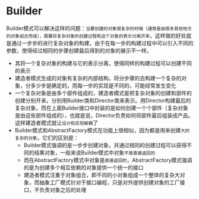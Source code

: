 # Builder
Builder模式可以解决这样的问题：`当要创建的对象很复杂的时候（通常是由很多其他地方的对象组合而成），需要将复杂对象的创建过程和这个对象的表示分离开来`，这样做的好处就是通过一步步的进行复杂对象的构建，由于在每一步的构建过程中可以引入不同的参数，使得经过相同的步骤创建最后得到的对象的展示不一样。
- 其将一个复杂对象的构建与它的表示分离，使得同样的构建过程可以创建不同的表示
- 建造者模式生成的对象有复杂的内部结构，将分步骤的去构建一个复杂的对象，分多少步是确定的，而每一步的实现是不同的，可能经常发生变化
- 一个复杂对象是由多个部件组成的，建造者模式是把复杂对象的创建和部件的创建分别开来，分别用Builder类和Director类来表示。用Director构建最后的复杂对象，而在上面Builder接口中封装的是如何创建一个个部件（复杂对象是由这些部件组成的），也就是说，Director负责如何将部件最后组装成产品。这样建造者模式就让`设计和实现解耦`了
- Builder模式和AbstractFactory模式在功能上很相似，因为都是用来创建`大的复杂的对象`，它们的区别是：
  - Builder模式强调的是一步步创建对象，并通过相同的创建过程可以获得不同的结果对象，一般来说Builder模式中对象`不是直接返回的`
  - 而在AbstractFactory模式中对象是`直接返回的`，AbstractFactory模式强调的是为创建多个相互依赖的对象提供一个统一的接口
  - 建造者模式注重于对象组合，即不同的小对象组成一个整体的复杂大对象，而抽象工厂模式针对于接口编程，只是对外提供创建对象的工厂接口，不负责对象之后的处理

